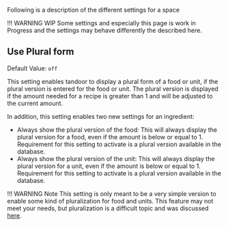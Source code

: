 Following is a description of the different settings for a space

!!! WARNING WIP
    Some settings and especially this page is work in Progress and the settings may
    behave differently the described here.

## Use Plural form

Default Value: `off`

This setting enables tandoor to display a plural form of a food or unit, if the
plural version is entered for the food or unit. The plural version is displayed if the
amount needed for a recipe is greater than 1 and will be adjusted to the current amount.

In addition, this setting enables two new settings for an ingredient:

- Always show the plural version of the food: This will always display the plural version for
a food, even if the amount is below or equal to 1. Requirement for this setting to activate
is a plural version available in the database.
- Always show the plural version of the unit: This will always display the plural version for
a unit, even if the amount is below or equal to 1. Requirement for this setting to activate
is a plural version available in the database.

!!! WARNING Note
    This setting is only meant to be a very simple version to enable some kind of pluralization
    for food and units. This feature may not meet your needs, but pluralization is a difficult
    topic and was discussed [here](https://github.com/TandoorRecipes/recipes/pull/1860).
